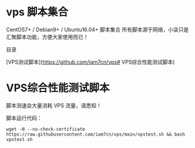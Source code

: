 # vps 脚本集合
CentOS7+ / Debian9+ / Ubuntu16.04+ 脚本集合
所有脚本源于网络，小柒只是汇聚脚本功能，方便大家使用而已！

目录

[VPS测试脚本](https://github.com/iam7cn/vps# VPS综合性能测试脚本)

# VPS综合性能测试脚本



脚本测速会大量消耗 VPS 流量，请悉知！

脚本运行代码：

``` wget -N --no-check-certificate https://raw.githubusercontent.com/iam7cn/vps/main/vpstest.sh && bash vpstest.sh ```
